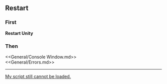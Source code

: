 ## Restart
### First
**Restart Unity**

### Then
<<General/Console Window.md>>  
<<General/Errors.md>>

---  
[My script still cannot be loaded.](Project%20Reimport.md)